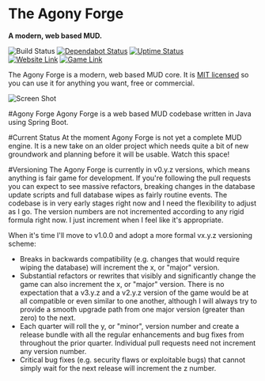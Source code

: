 # The Agony Forge

**A modern, web based MUD.**

![Build Status](https://codebuild.us-west-2.amazonaws.com/badges?uuid=eyJlbmNyeXB0ZWREYXRhIjoieVlBaTI5bFducnovY2YrQ3RSVEV4Q3ZwRG02VXhnbGlscEI1dTNIaDdmQk9weFlxZTN0MWJ6b21tMXVmZDNYVjQ2WkRpMTBZV3ZQckFoeDVuVm1DU1NVPSIsIml2UGFyYW1ldGVyU3BlYyI6Ijd1RnpYaGNsRjZhL0xMWXoiLCJtYXRlcmlhbFNldFNlcmlhbCI6MX0%3D&branch=master)
[![Dependabot Status](https://api.dependabot.com/badges/status?host=github&repo=scionaltera/agony-forge)](https://dependabot.com)
[![Uptime Status](https://img.shields.io/uptimerobot/ratio/7/m780157574-3e51f055cd847dfba406172d.svg)](https://uptime.agonyforge.com)  
[![Website Link](https://img.shields.io/badge/url-site-informational)](https://agonyforge.com)
[![Game Link](https://img.shields.io/badge/url-game-informational)](https://play.agonyforge.com)

The Agony Forge is a modern, web based MUD core. It is [MIT licensed](https://raw.githubusercontent.com/scionaltera/agony-forge/master/LICENSE) so you can use it for anything you want, free or commercial.

![Screen Shot](https://agonyforge.com/agony-forge-screen.png)

#Agony Forge
Agony Forge is a web based MUD codebase written in Java using Spring Boot.

#Current Status
At the moment Agony Forge is not yet a complete MUD engine. It is a new take on an older project which needs quite a bit of new groundwork and planning before it will be usable. Watch this space!

#Versioning
The Agony Forge is currently in v0.y.z versions, which means anything is fair game for development. If you're following the pull requests you can expect to see massive refactors, breaking changes in the database update scripts and full database wipes as fairly routine events. The codebase is in very early stages right now and I need the flexibility to adjust as I go. The version numbers are not incremented according to any rigid formula right now. I just increment when I feel like it's appropriate.

When it's time I'll move to v1.0.0 and adopt a more formal vx.y.z versioning scheme:

* Breaks in backwards compatibility (e.g. changes that would require wiping the database) will increment the x, or "major" version.
* Substantial refactors or rewrites that visibly and significantly change the game can also increment the x, or "major" version. There is no expectation that a v3.y.z and a v2.y.z version of the game would be at all compatible or even similar to one another, although I will always try to provide a smooth upgrade path from one major version (greater than zero) to the next.
* Each quarter will roll the y, or "minor", version number and create a release bundle with all the regular enhancements and bug fixes from throughout the prior quarter. Individual pull requests need not increment any version number.
* Critical bug fixes (e.g. security flaws or exploitable bugs) that cannot simply wait for the next release will increment the z number.
